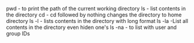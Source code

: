 pwd - to print the path of the current working directory
ls - list contents in the directory
cd - cd followed by nothing changes the directory to home directory
ls -l - lists contents in the directory with long format
ls -la -List all contents in the directory even hiden one's
ls -na - to list with user and group IDs
